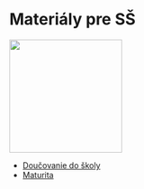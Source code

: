 # Materiály pre SŠ

<img src="obrazky/educat_cierne.png" width="200">

* [Doučovanie do školy](dds/README.md)
* [Maturita](maturita/README.md)